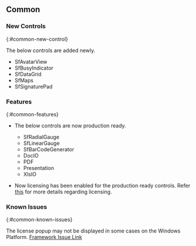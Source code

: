 ## Common

### New Controls
{:#common-new-control}

The below controls are added newly.

* SfAvatarView
* SfBusyIndicator
* SfDataGrid
* SfMaps
* SfSignaturePad

### Features
{:#common-features}

* The below controls are now production ready.

  * SfRadialGauge
  * SfLinearGauge
  * SfBarCodeGenerator
  * DocIO
  * PDF
  * Presentation
  * XlsIO

* Now licensing has been enabled for the production ready controls. Refer [this](http://www.syncfusion.com/maui/licensing/overview) for more details regarding licensing.

### Known Issues
{:#common-known-issues}

The license popup may not be displayed in some cases on the Windows Platform. [Framework Issue Link](https://github.com/dotnet/maui/issues/8403)
